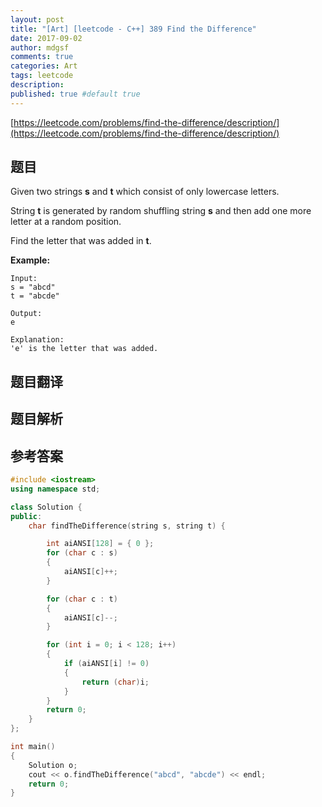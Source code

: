 ```yaml
---
layout: post
title: "[Art] [leetcode - C++] 389 Find the Difference"
date: 2017-09-02
author: mdgsf
comments: true
categories: Art
tags: leetcode
description:
published: true #default true
---
```


[https://leetcode.com/problems/find-the-difference/description/](https://leetcode.com/problems/find-the-difference/description/)

## 题目

Given two strings **s** and **t** which consist of only lowercase letters.

String **t** is generated by random shuffling string **s** and then add one more letter at a random position.

Find the letter that was added in **t**.

**Example:**

```
Input:
s = "abcd"
t = "abcde"

Output:
e

Explanation:
'e' is the letter that was added.
```

## 题目翻译

## 题目解析

## 参考答案

```c++
#include <iostream>
using namespace std;

class Solution {
public:
	char findTheDifference(string s, string t) {

		int aiANSI[128] = { 0 };
		for (char c : s)
		{
			aiANSI[c]++;
		}

		for (char c : t)
		{
			aiANSI[c]--;
		}

		for (int i = 0; i < 128; i++)
		{
			if (aiANSI[i] != 0)
			{
				return (char)i;
			}
		}
		return 0;
	}
};

int main()
{
	Solution o;
	cout << o.findTheDifference("abcd", "abcde") << endl;
	return 0;
}
```

